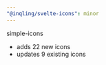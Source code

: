 ```yaml
---
"@inqling/svelte-icons": minor
---
```


simple-icons

-   adds 22 new icons
-   updates 9 existing icons
